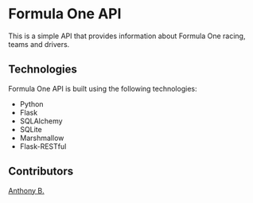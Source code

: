 # Formula One API

This is a simple API that provides information about Formula One racing, teams and drivers.

## Technologies

Formula One API is built using the following technologies:

- Python
- Flask
- SQLAlchemy
- SQLite
- Marshmallow
- Flask-RESTful

## Contributors

[Anthony B.](github.com/anthonyBosek)

